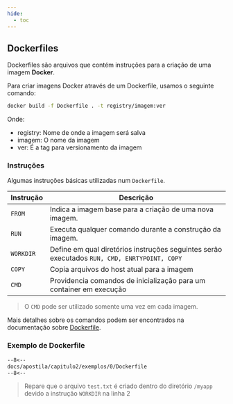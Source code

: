 ```yaml
---
hide:
  - toc
---
```


## Dockerfiles

Dockerfiles são arquivos que contém instruções para a criação de uma imagem **Docker**.


Para criar imagens Docker através de um Dockerfile, usamos o seguinte comando:

```bash
docker build -f Dockerfile . -t registry/imagem:ver
```

Onde:
- registry: Nome de onde a imagem será salva
- imagem: O nome da imagem
- ver: É a tag para versionamento da imagem


### Instruções

Algumas instruções básicas utilizadas num `Dockerfile`.

| Instrução      | Descrição                          |
| ----------- | ------------------------------------ |
| `FROM`       | Indica a imagem base para a criação de uma nova imagem. |
| `RUN`       | Executa qualquer comando durante a construção da imagem.  |
| `WORKDIR`    | Define em qual diretórios instruções seguintes serão executados `RUN, CMD, ENRTYPOINT, COPY`  |
| `COPY`    |  Copia arquivos do host atual para a imagem |
| `CMD`    | Providencia comandos de inicialização para um container em execução |

> O `CMD` pode ser utilizado somente uma vez em cada imagem.

Mais detalhes sobre os comandos podem ser encontrados na documentação sobre [Dockerfile](https://docs.docker.com/engine/reference/builder/).

### Exemplo de Dockerfile

```Dockerfile linenums="1" title="capitulo2/exemplos/0/Dockerfile"
--8<--
docs/apostila/capitulo2/exemplos/0/Dockerfile
--8<--
```
> Repare que o arquivo `test.txt` é criado dentro do diretório `/myapp` devido a instrução `WORKDIR` na linha 2

